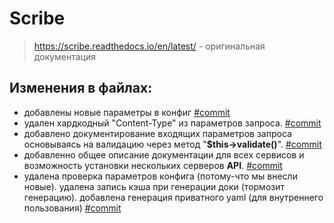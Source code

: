 # Scribe

> https://scribe.readthedocs.io/en/latest/ - оригинальная документация

## Изменения в файлах:
- добавлены новые параметры в конфиг [#commit](https://gitlab.ittour.com.ua/root/scribe_api_doc/commit/cf5dc16c9c34dfec9923dc96e5330a1a3bb5d4ae)
- удален хардкодный "Content-Type" из параметров запроса.
[#commit](https://gitlab.ittour.com.ua/root/scribe_api_doc/commit/d3004d90443bb7e32645cd3ab9d063fd72857bd9)
- добавлено документирование входящих параметров запроса основываясь на валидацию через метод "**$this->validate()**". 
[#commit](https://gitlab.ittour.com.ua/root/scribe_api_doc/commit/5b37b941377d038b06863b5c8a48639f9dc116c4)
- добавленно общее описание документации для всех сервисов и возможность установки нескольких серверов **API**.
[#commit](https://gitlab.ittour.com.ua/root/scribe_api_doc/commit/0cec1bd3bd43c118449b81ac955aeb56f87cbc20)
- удалена проверка параметров конфига (потому-что мы внесли новые). удалена запись кэша при генерации доки (тормозит генерацию). добавлена генерация приватного yaml (для внутреннего пользования) [#commit](https://gitlab.ittour.com.ua/root/scribe_api_doc/commit/f4ca11e3939f0ebe20952b3dc37049afa4a1332b)